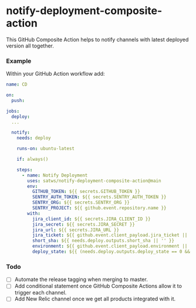 # notify-deployment-composite-action

This GitHub Composite Action helps to notify channels with latest deployed version all together.

### Example

Within your GitHub Action workflow add:
```yaml
name: CD

on:
  push:

jobs:
  deploy:
  ...

  notify:
    needs: deploy

    runs-on: ubuntu-latest

    if: always()

    steps:
      - name: Notify Deployment
        uses: satws/notify-deployment-composite-action@main
        env:
          GITHUB_TOKEN: ${{ secrets.GITHUB_TOKEN }}
          SENTRY_AUTH_TOKEN: ${{ secrets.SENTRY_AUTH_TOKEN }}
          SENTRY_ORG: ${{ secrets.SENTRY_ORG }}
          SENTRY_PROJECT: ${{ github.event.repository.name }}
        with:
          jira_client_id: ${{ secrets.JIRA_CLIENT_ID }}
          jira_secret: ${{ secrets.JIRA_SECRET }}
          jira_url: ${{ secrets.JIRA_URL }}
          jira_ticket: ${{ github.event.client_payload.jira_ticket || '' }}
          short_sha: ${{ needs.deploy.outputs.short_sha || '' }}
          environment: ${{ github.event.client_payload.environment || 'sandbox' }}
          deploy_state: ${{ (needs.deploy.outputs.deploy_state == 0 && 'successful') || 'failed' }}
```

### Todo

- [ ] Automate the release tagging when merging to master.
- [ ] Add conditional statement once GitHub Composite Actions allow it to trigger each channel. 
- [ ] Add New Relic channel once we get all products integrated with it.
